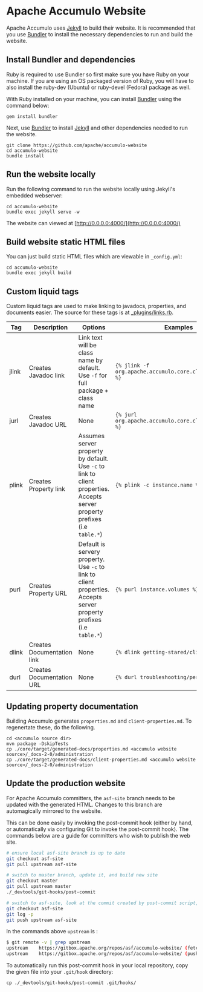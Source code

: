 # Apache Accumulo Website

Apache Accumulo uses [Jekyll] to build their website. It is recommended that you
use [Bundler] to install the necessary dependencies to run and build the website.

## Install Bundler and dependencies

Ruby is required to use Bundler so first make sure you have Ruby on your machine.  If you are using
an OS packaged version of Ruby, you will have to also install the ruby-dev (Ubuntu) or
ruby-devel (Fedora) package as well.

With Ruby installed on your machine, you can install [Bundler] using the command below:

    gem install bundler

Next, use [Bundler] to install [Jekyll] and other dependencies needed to run the website.

    git clone https://github.com/apache/accumulo-website
    cd accumulo-website
    bundle install

## Run the website locally

Run the following command to run the website locally using Jekyll's embedded webserver:

    cd accumulo-website
    bundle exec jekyll serve -w

The website can viewed at [http://0.0.0.0:4000/](http://0.0.0.0:4000/)

## Build website static HTML files

You can just build static HTML files which are viewable in `_config.yml`:

    cd accumulo-website
    bundle exec jekyll build

## Custom liquid tags

Custom liquid tags are used to make linking to javadocs, properties, and documents easier.
The source for these tags is at [_plugins/links.rb](_plugins/links.rb).

| Tag   | Description            | Options                                                                         | Examples                                             | 
| ----- | ---------------------- | ------------------------------------------------------------------------------- | ---------------------------------------------------- |
| jlink | Creates Javadoc link   | Link text will be class name by default. Use `-f` for full package + class name | `{% jlink -f org.apache.accumulo.core.client.Connector %}` |
| jurl  | Creates Javadoc URL    | None                                                                            | `{% jurl org.apache.accumulo.core.client.Connector %}`     |
| plink | Creates Property link  | Assumes server property by default. Use `-c` to link to client properties. Accepts server property prefixes (i.e `table.*`)       | `{% plink -c instance.name %}`                             |
| purl  | Creates Property URL   | Default is servery property. Use `-c` to link to client properties. Accepts server property prefixes (i.e `table.*`)               | `{% purl instance.volumes %}`                             |
| dlink | Creates Documentation link | None                                                                            | `{% dlink getting-stared/clients %}`                   |
| durl  | Creates Documentation URL  | None                                                                            | `{% durl troubleshooting/performance %}`                   |

## Updating property documentation

Building Accumulo  generates `properties.md` and `client-properties.md`.  To
regenertate these, do the following.

```
cd <accumulo source dir>
mvn package -DskipTests
cp ./core/target/generated-docs/properties.md <accumulo website source>/_docs-2-0/administration
cp ./core/target/generated-docs/client-properties.md <accumulo website source>/_docs-2-0/administration
```

## Update the production website

For Apache Accumulo committers, the `asf-site` branch needs to be updated with the generated
HTML.  Changes to this branch are automagically mirrored to the website.

This can be done easily by invoking the post-commit hook (either by hand, or automatically via configuring
Git to invoke the post-commit hook).  The commands below are a guide for committers who wish to publish
the web site.

```bash
# ensure local asf-site branch is up to date
git checkout asf-site
git pull upstream asf-site

# switch to master branch, update it, and build new site
git checkout master
git pull upstream master
./_devtools/git-hooks/post-commit

# switch to asf-site, look at the commit created by post-commit script, and push it if ok
git checkout asf-site
git log -p
git push upstream asf-site
```
In the commands above `upstream` is :

```bash
$ git remote -v | grep upstream
upstream	https://gitbox.apache.org/repos/asf/accumulo-website/ (fetch)
upstream	https://gitbox.apache.org/repos/asf/accumulo-website/ (push)
```

To automatically run this post-commit hook in your local repository, copy
the given file into your `.git/hook` directory:

    cp ./_devtools/git-hooks/post-commit .git/hooks/

[Jekyll]: https://jekyllrb.com/
[Bundler]: https://bundler.io/
